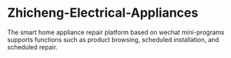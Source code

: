 # Zhicheng-Electrical-Appliances
The smart home appliance repair platform based on wechat mini-programs supports functions such as product browsing, scheduled installation, and scheduled repair.
